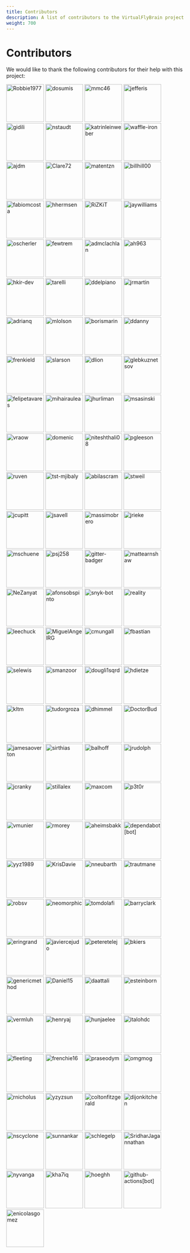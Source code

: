 ```yaml
---
title: Contributors
description: A list of contributors to the VirtualFlyBrain project
weight: 700
---
```


# Contributors

We would like to thank the following contributors for their help with this project:

<style>
img {
  width: 100px !important;
  height: 100px !important;
}
</style>


[![Robbie1977](https://avatars.githubusercontent.com/u/4630768?v=4&s=100)](https://github.com/Robbie1977) 
[![dosumis](https://avatars.githubusercontent.com/u/112839?v=4&s=100)](https://github.com/dosumis) 
[![mmc46](https://avatars.githubusercontent.com/u/1872083?v=4&s=100)](https://github.com/mmc46) 
[![jefferis](https://avatars.githubusercontent.com/u/23763?v=4&s=100)](https://github.com/jefferis) 
[![gidili](https://avatars.githubusercontent.com/u/68134?v=4&s=100)](https://github.com/gidili) 
[![nstaudt](https://avatars.githubusercontent.com/u/11159242?v=4&s=100)](https://github.com/nstaudt) 
[![katrinleinweber](https://avatars.githubusercontent.com/u/9948149?v=4&s=100)](https://github.com/katrinleinweber) 
[![waffle-iron](https://avatars.githubusercontent.com/u/6912981?v=4&s=100)](https://github.com/waffle-iron) 
[![ajdm](https://avatars.githubusercontent.com/u/53568707?v=4&s=100)](https://github.com/ajdm) 
[![Clare72](https://avatars.githubusercontent.com/u/38460997?v=4&s=100)](https://github.com/Clare72) 
[![matentzn](https://avatars.githubusercontent.com/u/7070631?v=4&s=100)](https://github.com/matentzn) 
[![billhill00](https://avatars.githubusercontent.com/u/23100605?v=4&s=100)](https://github.com/billhill00) 
[![fabiomcosta](https://avatars.githubusercontent.com/u/28530?v=4&s=100)](https://github.com/fabiomcosta) 
[![hhermsen](https://avatars.githubusercontent.com/u/1295694?v=4&s=100)](https://github.com/hhermsen) 
[![RiZKiT](https://avatars.githubusercontent.com/u/600083?v=4&s=100)](https://github.com/RiZKiT) 
[![jaywilliams](https://avatars.githubusercontent.com/u/3330?v=4&s=100)](https://github.com/jaywilliams) 
[![oscherler](https://avatars.githubusercontent.com/u/189712?v=4&s=100)](https://github.com/oscherler) 
[![fewtrem](https://avatars.githubusercontent.com/u/6931500?v=4&s=100)](https://github.com/fewtrem) 
[![admclachlan](https://avatars.githubusercontent.com/u/56207505?v=4&s=100)](https://github.com/admclachlan) 
[![ah963](https://avatars.githubusercontent.com/u/26765505?v=4&s=100)](https://github.com/ah963) 
[![hkir-dev](https://avatars.githubusercontent.com/u/73784267?v=4&s=100)](https://github.com/hkir-dev) 
[![tarelli](https://avatars.githubusercontent.com/u/81127?v=4&s=100)](https://github.com/tarelli) 
[![ddelpiano](https://avatars.githubusercontent.com/u/37704177?v=4&s=100)](https://github.com/ddelpiano) 
[![jrmartin](https://avatars.githubusercontent.com/u/4562825?v=4&s=100)](https://github.com/jrmartin) 
[![adrianq](https://avatars.githubusercontent.com/u/6850223?v=4&s=100)](https://github.com/adrianq) 
[![mlolson](https://avatars.githubusercontent.com/u/2831712?v=4&s=100)](https://github.com/mlolson) 
[![borismarin](https://avatars.githubusercontent.com/u/3452783?v=4&s=100)](https://github.com/borismarin) 
[![ddanny](https://avatars.githubusercontent.com/u/890759?v=4&s=100)](https://github.com/ddanny) 
[![frenkield](https://avatars.githubusercontent.com/u/11221215?v=4&s=100)](https://github.com/frenkield) 
[![slarson](https://avatars.githubusercontent.com/u/1037756?v=4&s=100)](https://github.com/slarson) 
[![dlion](https://avatars.githubusercontent.com/u/2125236?v=4&s=100)](https://github.com/dlion) 
[![glebkuznetsov](https://avatars.githubusercontent.com/u/233915?v=4&s=100)](https://github.com/glebkuznetsov) 
[![felipetavares](https://avatars.githubusercontent.com/u/2183824?v=4&s=100)](https://github.com/felipetavares) 
[![mihairaulea](https://avatars.githubusercontent.com/u/1550452?v=4&s=100)](https://github.com/mihairaulea) 
[![jhurliman](https://avatars.githubusercontent.com/u/195374?v=4&s=100)](https://github.com/jhurliman) 
[![msasinski](https://avatars.githubusercontent.com/u/495382?v=4&s=100)](https://github.com/msasinski) 
[![vraow](https://avatars.githubusercontent.com/u/4392405?v=4&s=100)](https://github.com/vraow) 
[![domenic](https://avatars.githubusercontent.com/u/617481?v=4&s=100)](https://github.com/domenic) 
[![niteshthali08](https://avatars.githubusercontent.com/u/4617921?v=4&s=100)](https://github.com/niteshthali08) 
[![pgleeson](https://avatars.githubusercontent.com/u/1556687?v=4&s=100)](https://github.com/pgleeson) 
[![ruven](https://avatars.githubusercontent.com/u/776628?v=4&s=100)](https://github.com/ruven) 
[![tst-mjibaly](https://avatars.githubusercontent.com/u/3924188?v=4&s=100)](https://github.com/tst-mjibaly) 
[![abilascram](https://avatars.githubusercontent.com/u/1441082?v=4&s=100)](https://github.com/abilascram) 
[![stweil](https://avatars.githubusercontent.com/u/6734573?v=4&s=100)](https://github.com/stweil) 
[![jcupitt](https://avatars.githubusercontent.com/u/580843?v=4&s=100)](https://github.com/jcupitt) 
[![jsavell](https://avatars.githubusercontent.com/u/5373296?v=4&s=100)](https://github.com/jsavell) 
[![massimobrero](https://avatars.githubusercontent.com/u/5908156?v=4&s=100)](https://github.com/massimobrero) 
[![jrieke](https://avatars.githubusercontent.com/u/5103165?v=4&s=100)](https://github.com/jrieke) 
[![mschuene](https://avatars.githubusercontent.com/u/4120077?v=4&s=100)](https://github.com/mschuene) 
[![psj258](https://avatars.githubusercontent.com/u/4971287?v=4&s=100)](https://github.com/psj258) 
[![gitter-badger](https://avatars.githubusercontent.com/u/8518239?v=4&s=100)](https://github.com/gitter-badger) 
[![mattearnshaw](https://avatars.githubusercontent.com/u/679927?v=4&s=100)](https://github.com/mattearnshaw) 
[![NeZanyat](https://avatars.githubusercontent.com/u/1211953?v=4&s=100)](https://github.com/NeZanyat) 
[![afonsobspinto](https://avatars.githubusercontent.com/u/19196034?v=4&s=100)](https://github.com/afonsobspinto) 
[![snyk-bot](https://avatars.githubusercontent.com/u/19733683?v=4&s=100)](https://github.com/snyk-bot) 
[![reality](https://avatars.githubusercontent.com/u/223469?v=4&s=100)](https://github.com/reality) 
[![leechuck](https://avatars.githubusercontent.com/u/362161?v=4&s=100)](https://github.com/leechuck) 
[![MiguelAngelRG](https://avatars.githubusercontent.com/u/12188797?v=4&s=100)](https://github.com/MiguelAngelRG) 
[![cmungall](https://avatars.githubusercontent.com/u/50745?v=4&s=100)](https://github.com/cmungall) 
[![fbastian](https://avatars.githubusercontent.com/u/3355124?v=4&s=100)](https://github.com/fbastian) 
[![selewis](https://avatars.githubusercontent.com/u/1519120?v=4&s=100)](https://github.com/selewis) 
[![smanzoor](https://avatars.githubusercontent.com/u/645001?v=4&s=100)](https://github.com/smanzoor) 
[![dougli1sqrd](https://avatars.githubusercontent.com/u/1422171?v=4&s=100)](https://github.com/dougli1sqrd) 
[![hdietze](https://avatars.githubusercontent.com/u/5142396?v=4&s=100)](https://github.com/hdietze) 
[![kltm](https://avatars.githubusercontent.com/u/2687900?v=4&s=100)](https://github.com/kltm) 
[![tudorgroza](https://avatars.githubusercontent.com/u/1421201?v=4&s=100)](https://github.com/tudorgroza) 
[![dhimmel](https://avatars.githubusercontent.com/u/1117703?v=4&s=100)](https://github.com/dhimmel) 
[![DoctorBud](https://avatars.githubusercontent.com/u/2450553?v=4&s=100)](https://github.com/DoctorBud) 
[![jamesaoverton](https://avatars.githubusercontent.com/u/292409?v=4&s=100)](https://github.com/jamesaoverton) 
[![sirthias](https://avatars.githubusercontent.com/u/135347?v=4&s=100)](https://github.com/sirthias) 
[![balhoff](https://avatars.githubusercontent.com/u/210210?v=4&s=100)](https://github.com/balhoff) 
[![jrudolph](https://avatars.githubusercontent.com/u/9868?v=4&s=100)](https://github.com/jrudolph) 
[![jcranky](https://avatars.githubusercontent.com/u/772886?v=4&s=100)](https://github.com/jcranky) 
[![stillalex](https://avatars.githubusercontent.com/u/61026?v=4&s=100)](https://github.com/stillalex) 
[![maxcom](https://avatars.githubusercontent.com/u/69385?v=4&s=100)](https://github.com/maxcom) 
[![p3t0r](https://avatars.githubusercontent.com/u/41199?v=4&s=100)](https://github.com/p3t0r) 
[![vmunier](https://avatars.githubusercontent.com/u/1211392?v=4&s=100)](https://github.com/vmunier) 
[![rmorey](https://avatars.githubusercontent.com/u/4590343?v=4&s=100)](https://github.com/rmorey) 
[![aheimsbakk](https://avatars.githubusercontent.com/u/8190865?v=4&s=100)](https://github.com/aheimsbakk) 
[![dependabot[bot]](https://avatars.githubusercontent.com/in/29110?v=4&s=100)](https://github.com/apps/dependabot) 
[![yyz1989](https://avatars.githubusercontent.com/u/7029943?v=4&s=100)](https://github.com/yyz1989) 
[![KrisDavie](https://avatars.githubusercontent.com/u/5079892?v=4&s=100)](https://github.com/KrisDavie) 
[![nneubarth](https://avatars.githubusercontent.com/u/8713686?v=4&s=100)](https://github.com/nneubarth) 
[![trautmane](https://avatars.githubusercontent.com/u/4457104?v=4&s=100)](https://github.com/trautmane) 
[![robsv](https://avatars.githubusercontent.com/u/4981990?v=4&s=100)](https://github.com/robsv) 
[![neomorphic](https://avatars.githubusercontent.com/u/10181?v=4&s=100)](https://github.com/neomorphic) 
[![tomdolafi](https://avatars.githubusercontent.com/u/6951474?v=4&s=100)](https://github.com/tomdolafi) 
[![barryclark](https://avatars.githubusercontent.com/u/692762?v=4&s=100)](https://github.com/barryclark) 
[![eringrand](https://avatars.githubusercontent.com/u/6360871?v=4&s=100)](https://github.com/eringrand) 
[![javiercejudo](https://avatars.githubusercontent.com/u/1095851?v=4&s=100)](https://github.com/javiercejudo) 
[![peteretelej](https://avatars.githubusercontent.com/u/2271973?v=4&s=100)](https://github.com/peteretelej) 
[![bkiers](https://avatars.githubusercontent.com/u/281616?v=4&s=100)](https://github.com/bkiers) 
[![genericmethod](https://avatars.githubusercontent.com/u/4405235?v=4&s=100)](https://github.com/genericmethod) 
[![Daniel15](https://avatars.githubusercontent.com/u/91933?v=4&s=100)](https://github.com/Daniel15) 
[![daattali](https://avatars.githubusercontent.com/u/952340?v=4&s=100)](https://github.com/daattali) 
[![esteinborn](https://avatars.githubusercontent.com/u/308007?v=4&s=100)](https://github.com/esteinborn) 
[![vermluh](https://avatars.githubusercontent.com/u/1001764?v=4&s=100)](https://github.com/vermluh) 
[![henryaj](https://avatars.githubusercontent.com/u/1193856?v=4&s=100)](https://github.com/henryaj) 
[![hunjaelee](https://avatars.githubusercontent.com/u/26385351?v=4&s=100)](https://github.com/hunjaelee) 
[![italohdc](https://avatars.githubusercontent.com/u/5404234?v=4&s=100)](https://github.com/italohdc) 
[![fleeting](https://avatars.githubusercontent.com/u/23062?v=4&s=100)](https://github.com/fleeting) 
[![frenchie16](https://avatars.githubusercontent.com/u/130613?v=4&s=100)](https://github.com/frenchie16) 
[![praseodym](https://avatars.githubusercontent.com/u/20283?v=4&s=100)](https://github.com/praseodym) 
[![omgmog](https://avatars.githubusercontent.com/u/50949?v=4&s=100)](https://github.com/omgmog) 
[![rnicholus](https://avatars.githubusercontent.com/u/593312?v=4&s=100)](https://github.com/rnicholus) 
[![yzyzsun](https://avatars.githubusercontent.com/u/9464981?v=4&s=100)](https://github.com/yzyzsun) 
[![coltonfitzgerald](https://avatars.githubusercontent.com/u/2644431?v=4&s=100)](https://github.com/coltonfitzgerald) 
[![dijonkitchen](https://avatars.githubusercontent.com/u/11434205?v=4&s=100)](https://github.com/dijonkitchen) 
[![nscyclone](https://avatars.githubusercontent.com/u/5345029?v=4&s=100)](https://github.com/nscyclone) 
[![sunnankar](https://avatars.githubusercontent.com/u/4149214?v=4&s=100)](https://github.com/sunnankar) 
[![schlegelp](https://avatars.githubusercontent.com/u/7161148?v=4&s=100)](https://github.com/schlegelp) 
[![SridharJagannathan](https://avatars.githubusercontent.com/u/13106358?v=4&s=100)](https://github.com/SridharJagannathan) 
[![nyvanga](https://avatars.githubusercontent.com/u/6432316?v=4&s=100)](https://github.com/nyvanga) 
[![kha7iq](https://avatars.githubusercontent.com/u/79246862?v=4&s=100)](https://github.com/kha7iq) 
[![hoeghh](https://avatars.githubusercontent.com/u/11328908?v=4&s=100)](https://github.com/hoeghh) 
[![github-actions[bot]](https://avatars.githubusercontent.com/in/15368?v=4&s=100)](https://github.com/apps/github-actions) 
[![enicolasgomez](https://avatars.githubusercontent.com/u/5366927?v=4&s=100)](https://github.com/enicolasgomez) 